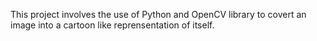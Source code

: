 This project involves the use of Python and OpenCV library to covert an image into a cartoon like reprensentation of itself.
